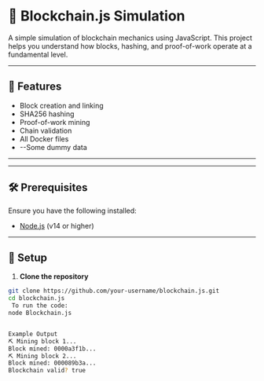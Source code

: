 # 🧱 Blockchain.js Simulation

A simple simulation of blockchain mechanics using JavaScript. This project helps you understand how blocks, hashing, and proof-of-work operate at a fundamental level.

---

## 🚀 Features

- Block creation and linking
- SHA256 hashing
- Proof-of-work mining
- Chain validation
- All Docker files
- --Some dummy data

---


---

## 🛠️ Prerequisites

Ensure you have the following installed:

- [Node.js](https://nodejs.org/) (v14 or higher)

---

## 🔧 Setup

1. **Clone the repository**

```bash
git clone https://github.com/your-username/blockchain.js.git
cd blockchain.js
 To run the code:
node Blockchain.js


Example Output
⛏️ Mining block 1...
Block mined: 0000a3f1b...
⛏️ Mining block 2...
Block mined: 000089b3a...
Blockchain valid? true




